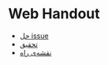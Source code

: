 # Web Handout
- [حل issue](https://github.com/shrif-web/handout/blob/main/Issue.md)
- [تحقیق](https://github.com/shrif-web/handout/blob/main/Research.md)
- [نقشه‌ی راه](https://roadmap.sh/)
